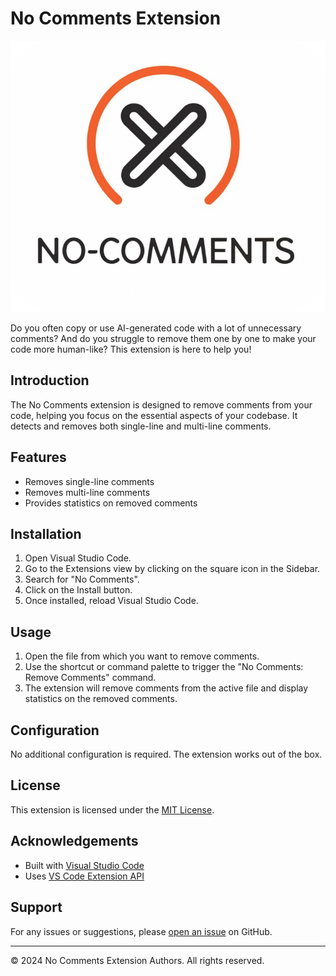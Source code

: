 # No Comments Extension

![no-comments icon](./assets/icon.png "no-comments icon")

Do you often copy or use AI-generated code with a lot of unnecessary comments? And do you struggle to remove them one by one to make your code more human-like? This extension is here to help you!

## Introduction
The No Comments extension is designed to remove comments from your code, helping you focus on the essential aspects of your codebase. It detects and removes both single-line and multi-line comments.

## Features
- Removes single-line comments
- Removes multi-line comments
- Provides statistics on removed comments

## Installation
1. Open Visual Studio Code.
2. Go to the Extensions view by clicking on the square icon in the Sidebar.
3. Search for "No Comments".
4. Click on the Install button.
5. Once installed, reload Visual Studio Code.

## Usage
1. Open the file from which you want to remove comments.
2. Use the shortcut or command palette to trigger the "No Comments: Remove Comments" command.
3. The extension will remove comments from the active file and display statistics on the removed comments.

## Configuration
No additional configuration is required. The extension works out of the box.

## License
This extension is licensed under the [MIT License](LICENSE).

## Acknowledgements
- Built with [Visual Studio Code](https://code.visualstudio.com/)
- Uses [VS Code Extension API](https://code.visualstudio.com/api)

## Support
For any issues or suggestions, please [open an issue](https://github.com/EduardoPetrini/no-comments/issues) on GitHub.

---

© 2024 No Comments Extension Authors. All rights reserved.
